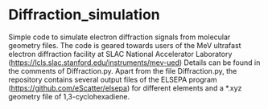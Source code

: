 # Diffraction_simulation
Simple code to simulate electron diffraction signals from molecular geometry files. The code
is geared towards users of the MeV ultrafast electron diffraction facility at SLAC National
Accelerator Laboratory (https://lcls.slac.stanford.edu/instruments/mev-ued)
Details can be found in the comments of Diffraction.py. Apart from the file Diffraction.py, 
the repository contains several output files of the ELSEPA program 
(https://github.com/eScatter/elsepa) for different elements and a *.xyz geometry file of
1,3-cyclohexadiene.
